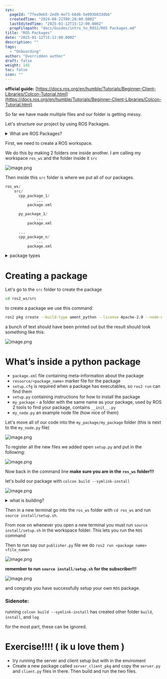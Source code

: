 ```yaml
---
sys:
  pageId: "7fea9eb5-2ed9-4e73-b6d6-5e093b833dbb"
  createdTime: "2024-08-21T00:28:00.000Z"
  lastEditedTime: "2025-01-12T15:12:00.000Z"
  propFilepath: "docs/Guides/intro_to_ROS2/ROS Packages.md"
title: "ROS Packages"
date: "2025-01-12T15:12:00.000Z"
description: ""
tags:
  - "Onboarding"
author: "Overridden author"
draft: false
weight: 145
toc: false
icon: ""
---
```


**official guide:** [https://docs.ros.org/en/humble/Tutorials/Beginner-Client-Libraries/Colcon-Tutorial.html](https://docs.ros.org/en/humble/Tutorials/Beginner-Client-Libraries/Colcon-Tutorial.html)

So far we have made multiple files and our folder is getting messy.

Let's structure our project by using ROS Packages.

<details>

<summary>What are ROS Packages?</summary>

ROS Packages are, as the name implies, packages of code that are highly sharable between ROS developers.

They consist of a folder, `package.xml` file, and source code

```python
      cpp_package_1/
		      ... imagine much code files here ..
          package.xml
```

</details>

First, we need to create a ROS workspace.

We do this by making 2 folders one inside another. I am calling my workspace `ros_ws` and the folder inside it `src`

![image.png](https://prod-files-secure.s3.us-west-2.amazonaws.com/d518164a-d88e-44d1-a4ee-3adb3bd8bce0/70706947-fd18-4537-a67b-e12946812d31/image.png?X-Amz-Algorithm=AWS4-HMAC-SHA256&X-Amz-Content-Sha256=UNSIGNED-PAYLOAD&X-Amz-Credential=ASIAZI2LB466ZUATEKIM%2F20250705%2Fus-west-2%2Fs3%2Faws4_request&X-Amz-Date=20250705T041425Z&X-Amz-Expires=3600&X-Amz-Security-Token=IQoJb3JpZ2luX2VjEDIaCXVzLXdlc3QtMiJHMEUCIHYngtoDQR4sm%2FUkIz0ZpyT5X8PCrk6pJHDZW8h96lZ5AiEAv7mZwpTh8U86B9ZoBjRflR648P78S%2BoaduqDFn0Ra%2Fkq%2FwMIOxAAGgw2Mzc0MjMxODM4MDUiDFB8ZaOMqfBBjY4gNircAx6mQx8pp%2BVnkr%2BPQxM9jvBQuUfHlzjJiJyFe6Mg7KMylnuBZkniYU%2BL%2BEERZBwEulHLg3LH1hQsLRe6NrnYbofcD9h%2FgUjDKk5ckLeKDyipsXs3%2FbKJcmnXShNJDn667HxwtmbOPoY3wXrA0pID9jUJMmPC6MapwY3LMBAQMpWYPcp1qVG1xUChoa0OhJvXbqlBMcbWCEE1Nqma9Gg8Evc%2B6p33PzRf9lCafegZPzy3XM8lBvKeLEPQHvQJ43uPcY5lITBXSnYPavGsgolgodRlIIoZPN%2FgKyUQN89Zk9SxP7N7xvhq5BXMdn8fNms%2F4cL%2F%2BfJjjf%2BfaW4EEkSRRHEqev%2FGg%2FtweK7OY5LgnROvdmSkLycoLvSeVzIcmDbopBR247j3XpPxCJk4ueQWCUGLHrh2LpO1ZEM%2Fnc6Eg2v961TXzeg8rx%2BYLlSV5pTnR%2F7JyQ1Abc%2BIs5ySfecjKyVHPQ0Khjx2s23hFjuPEb3TkbIcgnP7nmFhEPMRL1vDib40d%2BG1GeMwcxo%2BMbr8Aqemd1ekICrREzhxKYW9rUQmL8o%2BBwBMBqULHsUePJoNsUf1zT42eNZcwF86ptXYgHG1qtlWTW1kMhXwKXEHEPO4tXS9uZX%2FUQ%2FQhe1lMLaOosMGOqUBkKwLL7ncW6yo%2BwPEIjrs4jwTrzB7S8hYIPw81ZKwX9SiGTRyGQgIu0RF%2FUbl60qMByerSIFqWRw15F3OLGwDCqj%2Bh2DcQv7%2BqYmZFHsAUiYzBSnAZ24%2FMrVt3ADe4%2Fmykzt29Q8AT4%2FJbbowKreDbgw6KbYAxU%2FygkX60XFBCbohj1DANoLi%2BxEV2mzgLQ8%2B1VVIplkFDF3EU1pW8v%2BLe56EVt2a&X-Amz-Signature=7aa08ad9f6ecf02ffdad85612a5ec6b7c751bd935c06b4f6eff4b9a1d973d213&X-Amz-SignedHeaders=host&x-amz-checksum-mode=ENABLED&x-id=GetObject)

Then inside this `src` folder is where we put all of our packages.

```python
ros_ws/
    src/
      cpp_package_1/
		      ...
          package.xml

      py_package_1/
		      ...
          package.xml

      ...
      cpp_package_n/
		      ...
          package.xml

```

<details>

<summary>package types</summary>

packages can be either `C++` or python.

the intern file structure is different for each but for this guide we will stick to creating python packages

</details>

# Creating a package

Let's go to the `src` folder to create the package

```bash
cd ros2_ws/src
```

to create a package we use this command:

```bash
ros2 pkg create --build-type ament_python --license Apache-2.0 --node-name my_node my_package
```

a bunch of text should have been printed out but the result should look something like this:

![image.png](https://prod-files-secure.s3.us-west-2.amazonaws.com/d518164a-d88e-44d1-a4ee-3adb3bd8bce0/e6cf1e3f-8512-4a3e-b131-079f800bf3e8/image.png?X-Amz-Algorithm=AWS4-HMAC-SHA256&X-Amz-Content-Sha256=UNSIGNED-PAYLOAD&X-Amz-Credential=ASIAZI2LB466ZUATEKIM%2F20250705%2Fus-west-2%2Fs3%2Faws4_request&X-Amz-Date=20250705T041426Z&X-Amz-Expires=3600&X-Amz-Security-Token=IQoJb3JpZ2luX2VjEDIaCXVzLXdlc3QtMiJHMEUCIHYngtoDQR4sm%2FUkIz0ZpyT5X8PCrk6pJHDZW8h96lZ5AiEAv7mZwpTh8U86B9ZoBjRflR648P78S%2BoaduqDFn0Ra%2Fkq%2FwMIOxAAGgw2Mzc0MjMxODM4MDUiDFB8ZaOMqfBBjY4gNircAx6mQx8pp%2BVnkr%2BPQxM9jvBQuUfHlzjJiJyFe6Mg7KMylnuBZkniYU%2BL%2BEERZBwEulHLg3LH1hQsLRe6NrnYbofcD9h%2FgUjDKk5ckLeKDyipsXs3%2FbKJcmnXShNJDn667HxwtmbOPoY3wXrA0pID9jUJMmPC6MapwY3LMBAQMpWYPcp1qVG1xUChoa0OhJvXbqlBMcbWCEE1Nqma9Gg8Evc%2B6p33PzRf9lCafegZPzy3XM8lBvKeLEPQHvQJ43uPcY5lITBXSnYPavGsgolgodRlIIoZPN%2FgKyUQN89Zk9SxP7N7xvhq5BXMdn8fNms%2F4cL%2F%2BfJjjf%2BfaW4EEkSRRHEqev%2FGg%2FtweK7OY5LgnROvdmSkLycoLvSeVzIcmDbopBR247j3XpPxCJk4ueQWCUGLHrh2LpO1ZEM%2Fnc6Eg2v961TXzeg8rx%2BYLlSV5pTnR%2F7JyQ1Abc%2BIs5ySfecjKyVHPQ0Khjx2s23hFjuPEb3TkbIcgnP7nmFhEPMRL1vDib40d%2BG1GeMwcxo%2BMbr8Aqemd1ekICrREzhxKYW9rUQmL8o%2BBwBMBqULHsUePJoNsUf1zT42eNZcwF86ptXYgHG1qtlWTW1kMhXwKXEHEPO4tXS9uZX%2FUQ%2FQhe1lMLaOosMGOqUBkKwLL7ncW6yo%2BwPEIjrs4jwTrzB7S8hYIPw81ZKwX9SiGTRyGQgIu0RF%2FUbl60qMByerSIFqWRw15F3OLGwDCqj%2Bh2DcQv7%2BqYmZFHsAUiYzBSnAZ24%2FMrVt3ADe4%2Fmykzt29Q8AT4%2FJbbowKreDbgw6KbYAxU%2FygkX60XFBCbohj1DANoLi%2BxEV2mzgLQ8%2B1VVIplkFDF3EU1pW8v%2BLe56EVt2a&X-Amz-Signature=da8326eda6188bead861215e01d507e96131a2948c027b0ca9d25bbb806fa14b&X-Amz-SignedHeaders=host&x-amz-checksum-mode=ENABLED&x-id=GetObject)

# What’s inside a python package

- `package.xml` file containing meta-information about the package
- `resource/<package_name>` marker file for the package
- `setup.cfg` is required when a package has executables, so `ros2 run` can find them
- `setup.py` containing instructions for how to install the package
- `my_package` - a folder with the same name as your package, used by ROS 2 tools to find your package, contains `__init__.py`
- `my_node.py` an example node file (how nice of them)

Let's move all of our code into the `my_package/my_package` folder (this is next to the `my_node.py` file)

![image.png](https://prod-files-secure.s3.us-west-2.amazonaws.com/d518164a-d88e-44d1-a4ee-3adb3bd8bce0/9ce58f11-0da9-4d3e-b86d-506a9685d378/image.png?X-Amz-Algorithm=AWS4-HMAC-SHA256&X-Amz-Content-Sha256=UNSIGNED-PAYLOAD&X-Amz-Credential=ASIAZI2LB466ZUATEKIM%2F20250705%2Fus-west-2%2Fs3%2Faws4_request&X-Amz-Date=20250705T041426Z&X-Amz-Expires=3600&X-Amz-Security-Token=IQoJb3JpZ2luX2VjEDIaCXVzLXdlc3QtMiJHMEUCIHYngtoDQR4sm%2FUkIz0ZpyT5X8PCrk6pJHDZW8h96lZ5AiEAv7mZwpTh8U86B9ZoBjRflR648P78S%2BoaduqDFn0Ra%2Fkq%2FwMIOxAAGgw2Mzc0MjMxODM4MDUiDFB8ZaOMqfBBjY4gNircAx6mQx8pp%2BVnkr%2BPQxM9jvBQuUfHlzjJiJyFe6Mg7KMylnuBZkniYU%2BL%2BEERZBwEulHLg3LH1hQsLRe6NrnYbofcD9h%2FgUjDKk5ckLeKDyipsXs3%2FbKJcmnXShNJDn667HxwtmbOPoY3wXrA0pID9jUJMmPC6MapwY3LMBAQMpWYPcp1qVG1xUChoa0OhJvXbqlBMcbWCEE1Nqma9Gg8Evc%2B6p33PzRf9lCafegZPzy3XM8lBvKeLEPQHvQJ43uPcY5lITBXSnYPavGsgolgodRlIIoZPN%2FgKyUQN89Zk9SxP7N7xvhq5BXMdn8fNms%2F4cL%2F%2BfJjjf%2BfaW4EEkSRRHEqev%2FGg%2FtweK7OY5LgnROvdmSkLycoLvSeVzIcmDbopBR247j3XpPxCJk4ueQWCUGLHrh2LpO1ZEM%2Fnc6Eg2v961TXzeg8rx%2BYLlSV5pTnR%2F7JyQ1Abc%2BIs5ySfecjKyVHPQ0Khjx2s23hFjuPEb3TkbIcgnP7nmFhEPMRL1vDib40d%2BG1GeMwcxo%2BMbr8Aqemd1ekICrREzhxKYW9rUQmL8o%2BBwBMBqULHsUePJoNsUf1zT42eNZcwF86ptXYgHG1qtlWTW1kMhXwKXEHEPO4tXS9uZX%2FUQ%2FQhe1lMLaOosMGOqUBkKwLL7ncW6yo%2BwPEIjrs4jwTrzB7S8hYIPw81ZKwX9SiGTRyGQgIu0RF%2FUbl60qMByerSIFqWRw15F3OLGwDCqj%2Bh2DcQv7%2BqYmZFHsAUiYzBSnAZ24%2FMrVt3ADe4%2Fmykzt29Q8AT4%2FJbbowKreDbgw6KbYAxU%2FygkX60XFBCbohj1DANoLi%2BxEV2mzgLQ8%2B1VVIplkFDF3EU1pW8v%2BLe56EVt2a&X-Amz-Signature=bd01a52995bfd46268c932d93a52ce4d087211e299c9863d4f64213af34c7be4&X-Amz-SignedHeaders=host&x-amz-checksum-mode=ENABLED&x-id=GetObject)

To register all the new files we added open `setup.py` and put in the following:

![image.png](https://prod-files-secure.s3.us-west-2.amazonaws.com/d518164a-d88e-44d1-a4ee-3adb3bd8bce0/1cd7c262-4cae-4496-9d75-c178537d24a2/image.png?X-Amz-Algorithm=AWS4-HMAC-SHA256&X-Amz-Content-Sha256=UNSIGNED-PAYLOAD&X-Amz-Credential=ASIAZI2LB466ZUATEKIM%2F20250705%2Fus-west-2%2Fs3%2Faws4_request&X-Amz-Date=20250705T041426Z&X-Amz-Expires=3600&X-Amz-Security-Token=IQoJb3JpZ2luX2VjEDIaCXVzLXdlc3QtMiJHMEUCIHYngtoDQR4sm%2FUkIz0ZpyT5X8PCrk6pJHDZW8h96lZ5AiEAv7mZwpTh8U86B9ZoBjRflR648P78S%2BoaduqDFn0Ra%2Fkq%2FwMIOxAAGgw2Mzc0MjMxODM4MDUiDFB8ZaOMqfBBjY4gNircAx6mQx8pp%2BVnkr%2BPQxM9jvBQuUfHlzjJiJyFe6Mg7KMylnuBZkniYU%2BL%2BEERZBwEulHLg3LH1hQsLRe6NrnYbofcD9h%2FgUjDKk5ckLeKDyipsXs3%2FbKJcmnXShNJDn667HxwtmbOPoY3wXrA0pID9jUJMmPC6MapwY3LMBAQMpWYPcp1qVG1xUChoa0OhJvXbqlBMcbWCEE1Nqma9Gg8Evc%2B6p33PzRf9lCafegZPzy3XM8lBvKeLEPQHvQJ43uPcY5lITBXSnYPavGsgolgodRlIIoZPN%2FgKyUQN89Zk9SxP7N7xvhq5BXMdn8fNms%2F4cL%2F%2BfJjjf%2BfaW4EEkSRRHEqev%2FGg%2FtweK7OY5LgnROvdmSkLycoLvSeVzIcmDbopBR247j3XpPxCJk4ueQWCUGLHrh2LpO1ZEM%2Fnc6Eg2v961TXzeg8rx%2BYLlSV5pTnR%2F7JyQ1Abc%2BIs5ySfecjKyVHPQ0Khjx2s23hFjuPEb3TkbIcgnP7nmFhEPMRL1vDib40d%2BG1GeMwcxo%2BMbr8Aqemd1ekICrREzhxKYW9rUQmL8o%2BBwBMBqULHsUePJoNsUf1zT42eNZcwF86ptXYgHG1qtlWTW1kMhXwKXEHEPO4tXS9uZX%2FUQ%2FQhe1lMLaOosMGOqUBkKwLL7ncW6yo%2BwPEIjrs4jwTrzB7S8hYIPw81ZKwX9SiGTRyGQgIu0RF%2FUbl60qMByerSIFqWRw15F3OLGwDCqj%2Bh2DcQv7%2BqYmZFHsAUiYzBSnAZ24%2FMrVt3ADe4%2Fmykzt29Q8AT4%2FJbbowKreDbgw6KbYAxU%2FygkX60XFBCbohj1DANoLi%2BxEV2mzgLQ8%2B1VVIplkFDF3EU1pW8v%2BLe56EVt2a&X-Amz-Signature=78de77feb9d2e79520fee76ebff7cbf6d0f4201c004a5f28f6e77d7f8bc34e87&X-Amz-SignedHeaders=host&x-amz-checksum-mode=ENABLED&x-id=GetObject)

Now back in the command line **make sure you are in the** **`ros_ws`** **folder!!!**

let's build our package with `colcon build --symlink-install`

![image.png](https://prod-files-secure.s3.us-west-2.amazonaws.com/d518164a-d88e-44d1-a4ee-3adb3bd8bce0/2f2a0d27-b173-48fd-b189-5f5c0ce65619/image.png?X-Amz-Algorithm=AWS4-HMAC-SHA256&X-Amz-Content-Sha256=UNSIGNED-PAYLOAD&X-Amz-Credential=ASIAZI2LB466ZUATEKIM%2F20250705%2Fus-west-2%2Fs3%2Faws4_request&X-Amz-Date=20250705T041426Z&X-Amz-Expires=3600&X-Amz-Security-Token=IQoJb3JpZ2luX2VjEDIaCXVzLXdlc3QtMiJHMEUCIHYngtoDQR4sm%2FUkIz0ZpyT5X8PCrk6pJHDZW8h96lZ5AiEAv7mZwpTh8U86B9ZoBjRflR648P78S%2BoaduqDFn0Ra%2Fkq%2FwMIOxAAGgw2Mzc0MjMxODM4MDUiDFB8ZaOMqfBBjY4gNircAx6mQx8pp%2BVnkr%2BPQxM9jvBQuUfHlzjJiJyFe6Mg7KMylnuBZkniYU%2BL%2BEERZBwEulHLg3LH1hQsLRe6NrnYbofcD9h%2FgUjDKk5ckLeKDyipsXs3%2FbKJcmnXShNJDn667HxwtmbOPoY3wXrA0pID9jUJMmPC6MapwY3LMBAQMpWYPcp1qVG1xUChoa0OhJvXbqlBMcbWCEE1Nqma9Gg8Evc%2B6p33PzRf9lCafegZPzy3XM8lBvKeLEPQHvQJ43uPcY5lITBXSnYPavGsgolgodRlIIoZPN%2FgKyUQN89Zk9SxP7N7xvhq5BXMdn8fNms%2F4cL%2F%2BfJjjf%2BfaW4EEkSRRHEqev%2FGg%2FtweK7OY5LgnROvdmSkLycoLvSeVzIcmDbopBR247j3XpPxCJk4ueQWCUGLHrh2LpO1ZEM%2Fnc6Eg2v961TXzeg8rx%2BYLlSV5pTnR%2F7JyQ1Abc%2BIs5ySfecjKyVHPQ0Khjx2s23hFjuPEb3TkbIcgnP7nmFhEPMRL1vDib40d%2BG1GeMwcxo%2BMbr8Aqemd1ekICrREzhxKYW9rUQmL8o%2BBwBMBqULHsUePJoNsUf1zT42eNZcwF86ptXYgHG1qtlWTW1kMhXwKXEHEPO4tXS9uZX%2FUQ%2FQhe1lMLaOosMGOqUBkKwLL7ncW6yo%2BwPEIjrs4jwTrzB7S8hYIPw81ZKwX9SiGTRyGQgIu0RF%2FUbl60qMByerSIFqWRw15F3OLGwDCqj%2Bh2DcQv7%2BqYmZFHsAUiYzBSnAZ24%2FMrVt3ADe4%2Fmykzt29Q8AT4%2FJbbowKreDbgw6KbYAxU%2FygkX60XFBCbohj1DANoLi%2BxEV2mzgLQ8%2B1VVIplkFDF3EU1pW8v%2BLe56EVt2a&X-Amz-Signature=570ec4e265f778ae36b72f8c94710f19fe68d8ec394622506e4d0f212dc21e1a&X-Amz-SignedHeaders=host&x-amz-checksum-mode=ENABLED&x-id=GetObject)

<details>

<summary>what is building?</summary>

if you are a CS major at Rose-Hulman you will learn the answer to this in CSSE132

but TLDR; is it combines all the code files into one program that can be run easily 

</details>

Then in a new terminal go into the `ros_ws` folder with `cd ros_ws` and run `source install/setup.sh`. 

From now on whenever you open a new terminal you must run `source install/setup.sh` in the workspace folder. This lets you run the `ROS` command

Then to run say our `publisher.py` file we do `ros2 run <package name> <file_name>`

![image.png](https://prod-files-secure.s3.us-west-2.amazonaws.com/d518164a-d88e-44d1-a4ee-3adb3bd8bce0/4f4b1219-3a44-4632-aa0a-ce3471699f59/image.png?X-Amz-Algorithm=AWS4-HMAC-SHA256&X-Amz-Content-Sha256=UNSIGNED-PAYLOAD&X-Amz-Credential=ASIAZI2LB466ZUATEKIM%2F20250705%2Fus-west-2%2Fs3%2Faws4_request&X-Amz-Date=20250705T041426Z&X-Amz-Expires=3600&X-Amz-Security-Token=IQoJb3JpZ2luX2VjEDIaCXVzLXdlc3QtMiJHMEUCIHYngtoDQR4sm%2FUkIz0ZpyT5X8PCrk6pJHDZW8h96lZ5AiEAv7mZwpTh8U86B9ZoBjRflR648P78S%2BoaduqDFn0Ra%2Fkq%2FwMIOxAAGgw2Mzc0MjMxODM4MDUiDFB8ZaOMqfBBjY4gNircAx6mQx8pp%2BVnkr%2BPQxM9jvBQuUfHlzjJiJyFe6Mg7KMylnuBZkniYU%2BL%2BEERZBwEulHLg3LH1hQsLRe6NrnYbofcD9h%2FgUjDKk5ckLeKDyipsXs3%2FbKJcmnXShNJDn667HxwtmbOPoY3wXrA0pID9jUJMmPC6MapwY3LMBAQMpWYPcp1qVG1xUChoa0OhJvXbqlBMcbWCEE1Nqma9Gg8Evc%2B6p33PzRf9lCafegZPzy3XM8lBvKeLEPQHvQJ43uPcY5lITBXSnYPavGsgolgodRlIIoZPN%2FgKyUQN89Zk9SxP7N7xvhq5BXMdn8fNms%2F4cL%2F%2BfJjjf%2BfaW4EEkSRRHEqev%2FGg%2FtweK7OY5LgnROvdmSkLycoLvSeVzIcmDbopBR247j3XpPxCJk4ueQWCUGLHrh2LpO1ZEM%2Fnc6Eg2v961TXzeg8rx%2BYLlSV5pTnR%2F7JyQ1Abc%2BIs5ySfecjKyVHPQ0Khjx2s23hFjuPEb3TkbIcgnP7nmFhEPMRL1vDib40d%2BG1GeMwcxo%2BMbr8Aqemd1ekICrREzhxKYW9rUQmL8o%2BBwBMBqULHsUePJoNsUf1zT42eNZcwF86ptXYgHG1qtlWTW1kMhXwKXEHEPO4tXS9uZX%2FUQ%2FQhe1lMLaOosMGOqUBkKwLL7ncW6yo%2BwPEIjrs4jwTrzB7S8hYIPw81ZKwX9SiGTRyGQgIu0RF%2FUbl60qMByerSIFqWRw15F3OLGwDCqj%2Bh2DcQv7%2BqYmZFHsAUiYzBSnAZ24%2FMrVt3ADe4%2Fmykzt29Q8AT4%2FJbbowKreDbgw6KbYAxU%2FygkX60XFBCbohj1DANoLi%2BxEV2mzgLQ8%2B1VVIplkFDF3EU1pW8v%2BLe56EVt2a&X-Amz-Signature=872393457987b367619f0a32d85bc0f128f5a094bf9e0a628899d9bb831687b3&X-Amz-SignedHeaders=host&x-amz-checksum-mode=ENABLED&x-id=GetObject)

**remember to run** **`source install/setup.sh`** **for the subscriber!!!**

![image.png](https://prod-files-secure.s3.us-west-2.amazonaws.com/d518164a-d88e-44d1-a4ee-3adb3bd8bce0/02121119-dad4-49ec-8356-c956108b4243/image.png?X-Amz-Algorithm=AWS4-HMAC-SHA256&X-Amz-Content-Sha256=UNSIGNED-PAYLOAD&X-Amz-Credential=ASIAZI2LB466ZUATEKIM%2F20250705%2Fus-west-2%2Fs3%2Faws4_request&X-Amz-Date=20250705T041426Z&X-Amz-Expires=3600&X-Amz-Security-Token=IQoJb3JpZ2luX2VjEDIaCXVzLXdlc3QtMiJHMEUCIHYngtoDQR4sm%2FUkIz0ZpyT5X8PCrk6pJHDZW8h96lZ5AiEAv7mZwpTh8U86B9ZoBjRflR648P78S%2BoaduqDFn0Ra%2Fkq%2FwMIOxAAGgw2Mzc0MjMxODM4MDUiDFB8ZaOMqfBBjY4gNircAx6mQx8pp%2BVnkr%2BPQxM9jvBQuUfHlzjJiJyFe6Mg7KMylnuBZkniYU%2BL%2BEERZBwEulHLg3LH1hQsLRe6NrnYbofcD9h%2FgUjDKk5ckLeKDyipsXs3%2FbKJcmnXShNJDn667HxwtmbOPoY3wXrA0pID9jUJMmPC6MapwY3LMBAQMpWYPcp1qVG1xUChoa0OhJvXbqlBMcbWCEE1Nqma9Gg8Evc%2B6p33PzRf9lCafegZPzy3XM8lBvKeLEPQHvQJ43uPcY5lITBXSnYPavGsgolgodRlIIoZPN%2FgKyUQN89Zk9SxP7N7xvhq5BXMdn8fNms%2F4cL%2F%2BfJjjf%2BfaW4EEkSRRHEqev%2FGg%2FtweK7OY5LgnROvdmSkLycoLvSeVzIcmDbopBR247j3XpPxCJk4ueQWCUGLHrh2LpO1ZEM%2Fnc6Eg2v961TXzeg8rx%2BYLlSV5pTnR%2F7JyQ1Abc%2BIs5ySfecjKyVHPQ0Khjx2s23hFjuPEb3TkbIcgnP7nmFhEPMRL1vDib40d%2BG1GeMwcxo%2BMbr8Aqemd1ekICrREzhxKYW9rUQmL8o%2BBwBMBqULHsUePJoNsUf1zT42eNZcwF86ptXYgHG1qtlWTW1kMhXwKXEHEPO4tXS9uZX%2FUQ%2FQhe1lMLaOosMGOqUBkKwLL7ncW6yo%2BwPEIjrs4jwTrzB7S8hYIPw81ZKwX9SiGTRyGQgIu0RF%2FUbl60qMByerSIFqWRw15F3OLGwDCqj%2Bh2DcQv7%2BqYmZFHsAUiYzBSnAZ24%2FMrVt3ADe4%2Fmykzt29Q8AT4%2FJbbowKreDbgw6KbYAxU%2FygkX60XFBCbohj1DANoLi%2BxEV2mzgLQ8%2B1VVIplkFDF3EU1pW8v%2BLe56EVt2a&X-Amz-Signature=7e069c7becab48815dc8f75b38585a66e8224ecf5d0a09c8e9af249b7f1f102e&X-Amz-SignedHeaders=host&x-amz-checksum-mode=ENABLED&x-id=GetObject)

and congrats you have successfully setup your own `ROS` package.

### Sidenote:

running `colcon build --symlink-install` has created other folder `build`, `install`, and `log`

for the most part, these can be ignored.

# Exercise!!!! ( ik u love them )

- try running the server and client setup but with in the enviroment
- Create a new package called `server_client_pkg` and copy the `server.py` and `client.py` files in there. Then build and run the two files.
